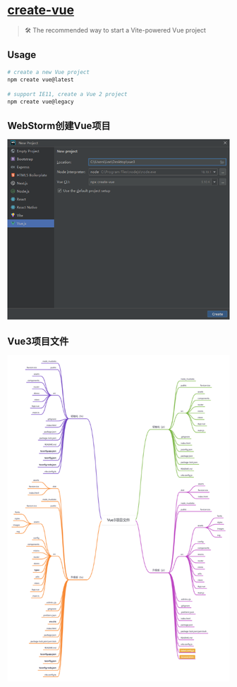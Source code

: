 # [create-vue](https://github.com/vuejs/create-vue)

> 🛠️ The recommended way to start a Vite-powered Vue project

## Usage

```sh
# create a new Vue project
npm create vue@latest

# support IE11, create a Vue 2 project
npm create vue@legacy
```

## WebStorm创建Vue项目

![image-20240907202704665](assets/image-20240907202704665.png)

## Vue3项目文件

![](assets/Vue3项目文件.png)